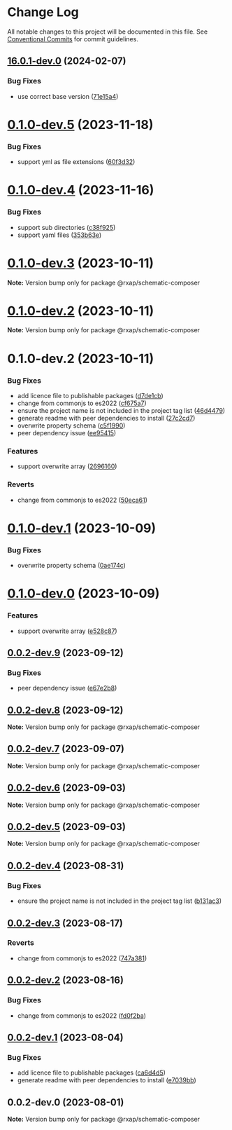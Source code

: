 # Change Log

All notable changes to this project will be documented in this file.
See [Conventional Commits](https://conventionalcommits.org) for commit guidelines.

## [16.0.1-dev.0](https://gitlab.com/rxap/packages/compare/@rxap/schematic-composer@0.1.0-dev.5...@rxap/schematic-composer@16.0.1-dev.0) (2024-02-07)

### Bug Fixes

- use correct base version ([71e15a4](https://gitlab.com/rxap/packages/commit/71e15a49f9ee249076ae8ae0987a15143fe18836))

# [0.1.0-dev.5](https://gitlab.com/rxap/packages/compare/@rxap/schematic-composer@0.1.0-dev.4...@rxap/schematic-composer@0.1.0-dev.5) (2023-11-18)

### Bug Fixes

- support yml as file extensions ([60f3d32](https://gitlab.com/rxap/packages/commit/60f3d325be0b6ce9585e3826f892cfe51484c593))

# [0.1.0-dev.4](https://gitlab.com/rxap/packages/compare/@rxap/schematic-composer@0.1.0-dev.3...@rxap/schematic-composer@0.1.0-dev.4) (2023-11-16)

### Bug Fixes

- support sub directories ([c38f925](https://gitlab.com/rxap/packages/commit/c38f925b2bab59843d5f62f49c69c1dfb68c24b1))
- support yaml files ([353b63e](https://gitlab.com/rxap/packages/commit/353b63e58bab01e8080aea30255ddb77133e4a76))

# [0.1.0-dev.3](https://gitlab.com/rxap/packages/compare/@rxap/schematic-composer@0.1.0-dev.2...@rxap/schematic-composer@0.1.0-dev.3) (2023-10-11)

**Note:** Version bump only for package @rxap/schematic-composer

# [0.1.0-dev.2](https://gitlab.com/rxap/packages/compare/@rxap/schematic-composer@0.1.0-dev.2...@rxap/schematic-composer@0.1.0-dev.2) (2023-10-11)

**Note:** Version bump only for package @rxap/schematic-composer

# 0.1.0-dev.2 (2023-10-11)

### Bug Fixes

- add licence file to publishable packages ([d7de1cb](https://gitlab.com/rxap/packages/commit/d7de1cb9db1bd1628f37084e3b0ffd1755aa75f6))
- change from commonjs to es2022 ([cf675a7](https://gitlab.com/rxap/packages/commit/cf675a7254de9ce4b269264df59794dd42fcbd8b))
- ensure the project name is not included in the project tag list ([46d4479](https://gitlab.com/rxap/packages/commit/46d44798258ea1b20df9d4408b9c0809f55027b2))
- generate readme with peer dependencies to install ([27c2cd7](https://gitlab.com/rxap/packages/commit/27c2cd7d98f0c8a499b8c30719f49d69e4970ae9))
- overwrite property schema ([c5f1990](https://gitlab.com/rxap/packages/commit/c5f1990eaa0432d356077674e9dd17817d2953fc))
- peer dependency issue ([ee95415](https://gitlab.com/rxap/packages/commit/ee95415370d9ef2396916d6c25061a0df791034a))

### Features

- support overwrite array ([2696160](https://gitlab.com/rxap/packages/commit/2696160aef2cf384edca3235aa0aaadc3afb97cc))

### Reverts

- change from commonjs to es2022 ([50eca61](https://gitlab.com/rxap/packages/commit/50eca61e9a89388d1cfeefb8b1029b302b6f307e))

# [0.1.0-dev.1](https://gitlab.com/rxap/packages/compare/@rxap/schematic-composer@0.1.0-dev.0...@rxap/schematic-composer@0.1.0-dev.1) (2023-10-09)

### Bug Fixes

- overwrite property schema ([0ae174c](https://gitlab.com/rxap/packages/commit/0ae174c4346bc233b863c13909449594a3701032))

# [0.1.0-dev.0](https://gitlab.com/rxap/packages/compare/@rxap/schematic-composer@0.0.2-dev.9...@rxap/schematic-composer@0.1.0-dev.0) (2023-10-09)

### Features

- support overwrite array ([e528c87](https://gitlab.com/rxap/packages/commit/e528c87fd5fb49898583e0c08c191942e7e2f8e4))

## [0.0.2-dev.9](https://gitlab.com/rxap/packages/compare/@rxap/schematic-composer@0.0.2-dev.8...@rxap/schematic-composer@0.0.2-dev.9) (2023-09-12)

### Bug Fixes

- peer dependency issue ([e67e2b8](https://gitlab.com/rxap/packages/commit/e67e2b8eb884b598536d16c2c544a9ad9be5b53e))

## [0.0.2-dev.8](https://gitlab.com/rxap/packages/compare/@rxap/schematic-composer@0.0.2-dev.7...@rxap/schematic-composer@0.0.2-dev.8) (2023-09-12)

**Note:** Version bump only for package @rxap/schematic-composer

## [0.0.2-dev.7](https://gitlab.com/rxap/packages/compare/@rxap/schematic-composer@0.0.2-dev.6...@rxap/schematic-composer@0.0.2-dev.7) (2023-09-07)

**Note:** Version bump only for package @rxap/schematic-composer

## [0.0.2-dev.6](https://gitlab.com/rxap/packages/compare/@rxap/schematic-composer@0.0.2-dev.5...@rxap/schematic-composer@0.0.2-dev.6) (2023-09-03)

**Note:** Version bump only for package @rxap/schematic-composer

## [0.0.2-dev.5](https://gitlab.com/rxap/packages/compare/@rxap/schematic-composer@0.0.2-dev.4...@rxap/schematic-composer@0.0.2-dev.5) (2023-09-03)

**Note:** Version bump only for package @rxap/schematic-composer

## [0.0.2-dev.4](https://gitlab.com/rxap/packages/compare/@rxap/schematic-composer@0.0.2-dev.3...@rxap/schematic-composer@0.0.2-dev.4) (2023-08-31)

### Bug Fixes

- ensure the project name is not included in the project tag list ([b131ac3](https://gitlab.com/rxap/packages/commit/b131ac3bd92b3b8799d62f15bbd30a1997d7c753))

## [0.0.2-dev.3](https://gitlab.com/rxap/packages/compare/@rxap/schematic-composer@0.0.2-dev.2...@rxap/schematic-composer@0.0.2-dev.3) (2023-08-17)

### Reverts

- change from commonjs to es2022 ([747a381](https://gitlab.com/rxap/packages/commit/747a381a090f0a276cf363da61bb19ed0c9cb5b7))

## [0.0.2-dev.2](https://gitlab.com/rxap/packages/compare/@rxap/schematic-composer@0.0.2-dev.1...@rxap/schematic-composer@0.0.2-dev.2) (2023-08-16)

### Bug Fixes

- change from commonjs to es2022 ([fd0f2ba](https://gitlab.com/rxap/packages/commit/fd0f2bae24eae7c854e96f630076cd5598c30be6))

## [0.0.2-dev.1](https://gitlab.com/rxap/packages/compare/@rxap/schematic-composer@0.0.2-dev.0...@rxap/schematic-composer@0.0.2-dev.1) (2023-08-04)

### Bug Fixes

- add licence file to publishable packages ([ca6d4d5](https://gitlab.com/rxap/packages/commit/ca6d4d509a743b89bad5ed7ae935d3007231705a))
- generate readme with peer dependencies to install ([e7039bb](https://gitlab.com/rxap/packages/commit/e7039bb5e86ffeadfe7cc92d5fc71d32f8efb4fb))

## 0.0.2-dev.0 (2023-08-01)

**Note:** Version bump only for package @rxap/schematic-composer
